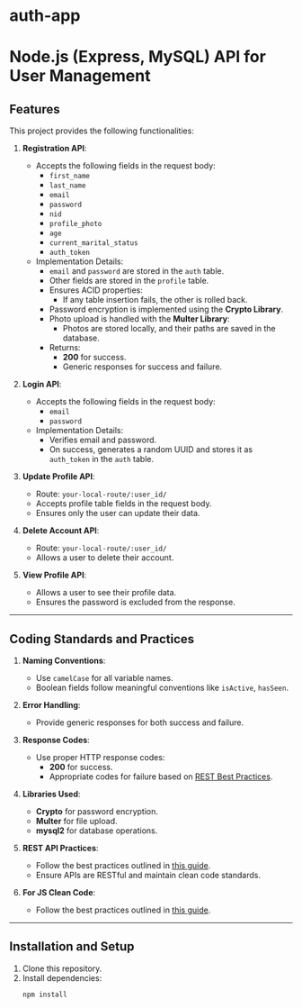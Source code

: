 # auth-app
# Node.js (Express, MySQL) API for User Management

## Features
This project provides the following functionalities:
1. **Registration API**:
   - Accepts the following fields in the request body:
     - `first_name`
     - `last_name`
     - `email`
     - `password`
     - `nid`
     - `profile_photo`
     - `age`
     - `current_marital_status`
     - `auth_token`
   - Implementation Details:
     - `email` and `password` are stored in the `auth` table.
     - Other fields are stored in the `profile` table.
     - Ensures ACID properties:
       - If any table insertion fails, the other is rolled back.
     - Password encryption is implemented using the **Crypto Library**.
     - Photo upload is handled with the **Multer Library**:
       - Photos are stored locally, and their paths are saved in the database.
     - Returns:
       - **200** for success.
       - Generic responses for success and failure.

2. **Login API**:
   - Accepts the following fields in the request body:
     - `email`
     - `password`
   - Implementation Details:
     - Verifies email and password.
     - On success, generates a random UUID and stores it as `auth_token` in the `auth` table.

3. **Update Profile API**:
   - Route: `your-local-route/:user_id/`
   - Accepts profile table fields in the request body.
   - Ensures only the user can update their data.

4. **Delete Account API**:
   - Route: `your-local-route/:user_id/`
   - Allows a user to delete their account.

5. **View Profile API**:
   - Allows a user to see their profile data.
   - Ensures the password is excluded from the response.

---

## Coding Standards and Practices
1. **Naming Conventions**:
   - Use `camelCase` for all variable names.
   - Boolean fields follow meaningful conventions like `isActive`, `hasSeen`.
   
2. **Error Handling**:
   - Provide generic responses for both success and failure.

3. **Response Codes**:
   - Use proper HTTP response codes:
     - **200** for success.
     - Appropriate codes for failure based on [REST Best Practices](https://developer.mozilla.org/en-US/docs/Web/HTTP/Status#successful_responses).

4. **Libraries Used**:
   - **Crypto** for password encryption.
   - **Multer** for file upload.
   - **mysql2** for database operations.

5. **REST API Practices**:
   - Follow the best practices outlined in [this guide](https://stackoverflow.blog/2020/03/02/best-practices-for-rest-api-design/).
   - Ensure APIs are RESTful and maintain clean code standards.

6. **For JS Clean Code**:
   - Follow the best practices outlined in [this guide](https://github.com/ryanmcdermott/clean-code-javascript#error-handling).

---

## Installation and Setup
1. Clone this repository.
2. Install dependencies:
   ```bash
   npm install

